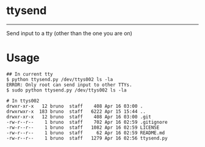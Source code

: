 # ttysend
---------
Send input to a tty (other than the one you are on)

# Usage
    ## In current tty
    $ python ttysend.py /dev/ttys002 ls -la
    ERROR: Only root can send input to other TTYs.
    $ sudo python ttysend.py /dev/ttys002 ls -la

    # In ttys002
    drwxr-xr-x   12 bruno  staff    408 Apr 16 03:00 .
    drwxrwxr-x  183 bruno  staff   6222 Apr 15 15:44 ..
    drwxr-xr-x   12 bruno  staff    408 Apr 16 03:00 .git
    -rw-r--r--    1 bruno  staff    702 Apr 16 02:59 .gitignore
    -rw-r--r--    1 bruno  staff   1082 Apr 16 02:59 LICENSE
    -rw-r--r--    1 bruno  staff     62 Apr 16 02:59 README.md
    -rw-r--r--    1 bruno  staff   1279 Apr 16 02:56 ttysend.py
